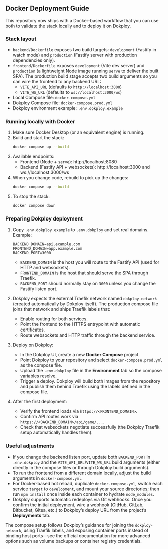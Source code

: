 ## Docker Deployment Guide

This repository now ships with a Docker-based workflow that you can use both to validate the stack locally and to deploy it on Dokploy.

### Stack layout

- `backend/Dockerfile` exposes two build targets: `development` (Fastify in watch mode) and `production` (Fastify server with production dependencies only).
- `frontend/Dockerfile` exposes `development` (Vite dev server) and `production` (a lightweight Node image running `serve` to deliver the built SPA). The production build stage accepts two build arguments so you can wire the frontend to any backend URL:
  - `VITE_API_URL` (defaults to `http://localhost:3000`)
  - `VITE_WS_URL` (defaults to `ws://localhost:3000/ws`)
- Local Compose file: `docker-compose.yml`
- Dokploy Compose file: `docker-compose.prod.yml`
- Dokploy environment example: `.env.dokploy.example`

### Running locally with Docker

1. Make sure Docker Desktop (or an equivalent engine) is running.
2. Build and start the stack:
   ```bash
   docker compose up --build
   ```
3. Available endpoints:
   - Frontend (Node + `serve`): http://localhost:8080
   - Backend (Fastify API + websockets): http://localhost:3000 and ws://localhost:3000/ws
4. When you change code, rebuild to pick up the changes:
   ```bash
   docker compose up --build
   ```
5. To stop the stack:
   ```bash
   docker compose down
   ```

### Preparing Dokploy deployment

1. Copy `.env.dokploy.example` to `.env.dokploy` and set real domains. Example:
   ```dotenv
   BACKEND_DOMAIN=api.example.com
   FRONTEND_DOMAIN=app.example.com
   BACKEND_PORT=3000
   ```
   - `BACKEND_DOMAIN` is the host you will route to the Fastify API (used for HTTP and websockets).
   - `FRONTEND_DOMAIN` is the host that should serve the SPA through Traefik.
   - `BACKEND_PORT` should normally stay on `3000` unless you change the Fastify listen port.

2. Dokploy expects the external Traefik network named `dokploy-network` (created automatically by Dokploy itself). The production compose file joins that network and ships Traefik labels that:
   - Enable routing for both services.
   - Point the frontend to the HTTPS entrypoint with automatic certificates.
   - Route websockets and HTTP traffic through the backend service.

3. Deploy on Dokploy:
   - In the Dokploy UI, create a new **Docker Compose** project.
   - Point Dokploy to your repository and select `docker-compose.prod.yml` as the compose file.
   - Upload the `.env.dokploy` file in the **Environment** tab so the compose variables resolve.
   - Trigger a deploy. Dokploy will build both images from the repository and publish them behind Traefik using the labels defined in the compose file.

4. After the first deployment:
   - Verify the frontend loads via `https://<FRONTEND_DOMAIN>`.
   - Confirm API routes work via `https://<BACKEND_DOMAIN>/api/game/...`.
   - Check that websockets negotiate successfully (the Dokploy Traefik setup automatically handles them).

### Useful adjustments

- If you change the backend listen port, update both `BACKEND_PORT` in `.env.dokploy` and the `VITE_API_URL`/`VITE_WS_URL` build arguments (either directly in the compose files or through Dokploy build arguments).
- To run the frontend from a different domain locally, adjust the build arguments in `docker-compose.yml`.
- For Docker-based hot reload, duplicate `docker-compose.yml`, switch each service `target` to `development`, and mount your source directories; then run `npm install` once inside each container to hydrate `node_modules`.
- Dokploy supports automatic redeploys via Git webhooks. Once you confirm the initial deployment, wire a webhook (GitHub, GitLab, Bitbucket, Gitea, etc.) to Dokploy’s deploy URL from the project’s **Deployments** tab.

The compose setup follows Dokploy’s guidance for joining the `dokploy-network`, using Traefik labels, and exposing container ports instead of binding host ports—see the official documentation for more advanced options such as volume backups or container registry credentials.
